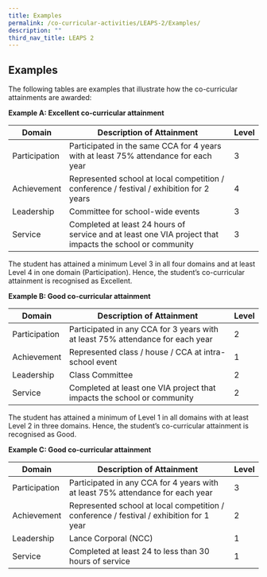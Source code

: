 ```yaml
---
title: Examples
permalink: /co-curricular-activities/LEAPS-2/Examples/
description: ""
third_nav_title: LEAPS 2
---
```

## Examples 

The following tables are examples that illustrate how the co-curricular attainments are awarded:

 **Example A: Excellent co-curricular attainment**



| Domain | Description of Attainment | Level |
| -------- | -------- | -------- |
| Participation     | Participated in the same CCA for 4 years with at least 75% attendance for each year    | 3   |
| Achievement  | Represented school at local competition / conference / festival / exhibition for 2 years    | 4    |
| Leadership     | Committee for school-wide events   | 3  |
| Service    | Completed at least 24 hours of service and at least one VIA project that impacts the school or community   | 3  |

The student has attained a minimum Level 3 in all four domains and at least Level 4 in one domain (Participation). Hence, the student’s co-curricular attainment is recognised as Excellent.

**Example B: Good co-curricular attainment**

| Domain | Description of Attainment | Level |
| -------- | -------- | -------- |
| Participation     | Participated in any CCA for 3 years with at least 75% attendance for each year    | 2  |
| Achievement  | Represented class / house / CCA at intra-school event   | 1    |
| Leadership     | Class Committee  | 2  |
| Service    | Completed at least one VIA project that impacts the school or community   | 2  |

The student has attained a minimum of Level 1 in all domains with at least Level 2 in three domains. Hence, the student’s co-curricular attainment is recognised as Good. 

**Example C: Good co-curricular attainment**

| Domain | Description of Attainment | Level |
| -------- | -------- | -------- |
| Participation     | Participated in any CCA for 4 years with at least 75% attendance for each year   | 3  |
| Achievement  | Represented school at local competition / conference / festival / exhibition for 1 year   | 2    |
| Leadership     | Lance Corporal (NCC)  | 1  |
| Service    | Completed at least 24 to less than 30 hours of service   | 1 |
